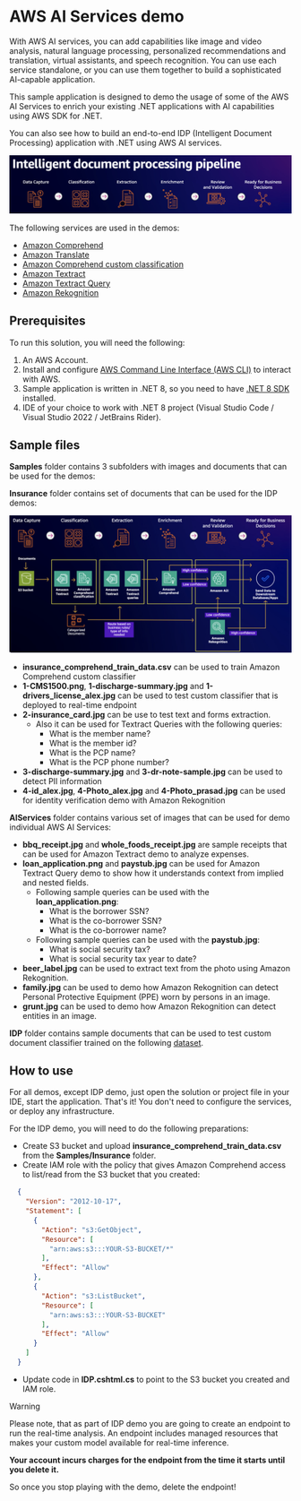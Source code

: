 # AWS AI Services demo

With AWS AI services, you can add capabilities like image and video analysis, natural language processing, personalized recommendations and translation, virtual assistants, and speech recognition. You can use each service standalone, or you can use them together to build a sophisticated AI-capable application.

This sample application is designed to demo the usage of some of the AWS AI Services to enrich your existing .NET applications with AI capabilities using AWS SDK for .NET.

You can also see how to build an end-to-end IDP (Intelligent Document Processing) application with .NET using AWS AI services.

![idp.png](idp.png)

The following services are used in the demos:
- [Amazon Comprehend](https://aws.amazon.com/comprehend/)
- [Amazon Translate](https://aws.amazon.com/translate/)
- [Amazon Comprehend custom classification](https://docs.aws.amazon.com/comprehend/latest/dg/how-document-classification.html)
- [Amazon Textract](https://aws.amazon.com/textract/)
- [Amazon Textract Query](https://docs.aws.amazon.com/textract/latest/dg/bestqueries.html)
- [Amazon Rekognition](https://aws.amazon.com/rekognition/)

## Prerequisites

To run this solution, you will need the following:
1. An AWS Account.
1. Install and configure [AWS Command Line Interface (AWS CLI)](https://docs.aws.amazon.com/cli/latest/userguide/cli-chap-configure.html) to interact with AWS.
1. Sample application is written in .NET 8, so you need to have [.NET 8 SDK](https://dotnet.microsoft.com/en-us/download/dotnet/8.0) installed.
1. IDE of your choice to work with .NET 8 project (Visual Studio Code / Visual Studio 2022 / JetBrains Rider).

## Sample files

**Samples** folder contains 3 subfolders with images and documents that can be used for the demos:

**Insurance** folder contains set of documents that can be used for the IDP demos:

![idp-services.png](idp-services.png)

- **insurance_comprehend_train_data.csv** can be used to train Amazon Comprehend custom classifier
- **1-CMS1500.png**, **1-discharge-summary.jpg** and **1-drivers_license_alex.jpg** can be used to test custom classifier that is deployed to real-time endpoint
- **2-insurance_card.jpg** can be use to test text and forms extraction.
    - Also it can be used for Textract Queries with the following queries:
        - What is the member name?
        - What is the member id?
        - What is the PCP name?
        - What is the PCP phone number?
- **3-discharge-summary.jpg** and **3-dr-note-sample.jpg** can be used to detect PII information
- **4-id_alex.jpg**, **4-Photo_alex.jpg** and **4-Photo_prasad.jpg** can be used for identity verification demo with Amazon Rekognition

**AIServices** folder contains various set of images that can be used for demo individual AWS AI Services:

- **bbq_receipt.jpg** and **whole_foods_receipt.jpg** are sample receipts that can be used for Amazon Textract demo to analyze expenses.
- **loan_application.png** and **paystub.jpg** can be used for Amazon Textract Query demo to show how it understands context from implied and nested fields.
    - Following sample queries can be used with the **loan_application.png**:
        - What is the borrower SSN?
        - What is the co-borrower SSN?
        - What is the co-borrower name?
    - Following sample queries can be used with the **paystub.jpg**:
        - What is social security tax?
        - What is social security tax year to date?
- **beer_label.jpg** can be used to extract text from the photo using Amazon Rekognition.
- **family.jpg** can be used to demo how Amazon Rekognition can detect Personal Protective Equipment (PPE) worn by persons in an image.
- **grunt.jpg** can be used to demo how Amazon Rekognition can detect entities in an image.

**IDP** folder contains sample documents that can be used to test custom document classifier trained on the following [dataset](https://idp-assets-wwso.s3.us-east-2.amazonaws.com/workshop-data/classification-training.zip).

## How to use

For all demos, except IDP demo, just open the solution or project file in your IDE, start the application. That's it! You don't need to configure the services, or deploy any infrastructure.

For the IDP demo, you will need to do the following preparations:
- Create S3 bucket and upload **insurance_comprehend_train_data.csv** from the **Samples/Insurance** folder.
- Create IAM role with the policy that gives Amazon Comprehend access to list/read from the S3 bucket that you created:
```json
  {
    "Version": "2012-10-17",
    "Statement": [
      {
        "Action": "s3:GetObject",
        "Resource": [
          "arn:aws:s3:::YOUR-S3-BUCKET/*"
        ],
        "Effect": "Allow"
      },
      {
        "Action": "s3:ListBucket",
        "Resource": [
          "arn:aws:s3:::YOUR-S3-BUCKET"
        ],
        "Effect": "Allow"
      }
    ]
  }
```
- Update code in **IDP.cshtml.cs** to point to the S3 bucket you created and IAM role.

> [!WARNING]
> 
> Please note, that as part of IDP demo you are going to create an endpoint to run the real-time analysis.
> An endpoint includes managed resources that makes your custom model available for real-time inference.
>  
> **Your account incurs charges for the endpoint from the time it starts until you delete it.** 
>  
> So once you stop playing with the demo, delete the endpoint!